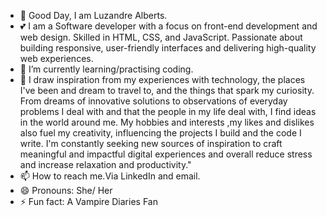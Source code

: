 - 👑 Good Day, I am Luzandre Alberts.
- 💕 I am a Software developer with a focus on front-end development and web design. Skilled in HTML, CSS, and JavaScript. Passionate about building responsive, user-friendly interfaces and delivering high-quality web experiences.
- 🌱 I’m currently learning/practising coding.
- 💞️ I draw inspiration from my experiences with technology, the places I've been and dream to travel to, and the things that spark my curiosity. From dreams of innovative solutions to observations of everyday problems I deal with and that the people in my life deal with, I find ideas in the world around me. My hobbies and interests ,my likes and dislikes also fuel my creativity, influencing the projects I build and the code I write. I'm constantly seeking new sources of inspiration to craft meaningful and impactful digital experiences and overall reduce stress and increase relaxation and productivity."
- 📫 How to reach me.Via LinkedIn and email.
- 😄 Pronouns: She/ Her
- ⚡ Fun fact: A Vampire Diaries Fan

<!---
Luzandre-A/Luzandre-A is a ✨ special ✨ repository because its `README.md` (this file) appears on your GitHub profile.
You can click the Preview link to take a look at your changes.
--->
